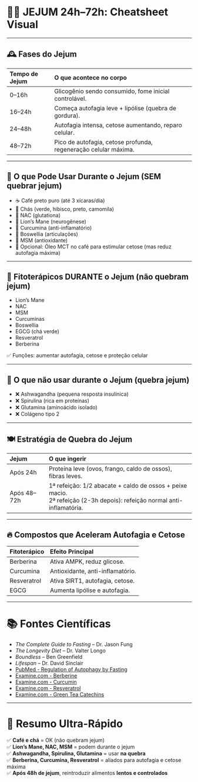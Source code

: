 # 🧠🔥 JEJUM 24h–72h: Cheatsheet Visual

---

## 🕰️ Fases do Jejum

| Tempo de Jejum | O que acontece no corpo |
|:--------------|:-------------------------|
| 0–16h          | Glicogênio sendo consumido, fome inicial controlável. |
| 16–24h         | Começa autofagia leve + lipólise (quebra de gordura). |
| 24–48h         | Autofagia intensa, cetose aumentando, reparo celular. |
| 48–72h         | Pico de autofagia, cetose profunda, regeneração celular máxima. |

---

## 🍵 O que Pode Usar Durante o Jejum (SEM quebrar jejum)

- ☕ Café preto puro (até 3 xícaras/dia)
- 🍵 Chás (verde, hibisco, preto, camomila)
- 💊 NAC (glutationa)
- 💊 Lion’s Mane (neurogênese)
- 💊 Curcumina (anti-inflamatório)
- 💊 Boswellia (articulações)
- 💊 MSM (antioxidante)
- 🥑 Opcional: Óleo MCT no café para estimular cetose (mas reduz autofagia máxima)

---

## 💊 Fitoterápicos DURANTE o Jejum (não quebram jejum)

- Lion’s Mane
- NAC
- MSM
- Curcuminas
- Boswellia
- EGCG (chá verde)
- Resveratrol
- Berberina

✅ Funções: aumentar autofagia, cetose e proteção celular

---

## 🚫 O que **não usar** durante o Jejum (quebra jejum)

- ❌ Ashwagandha (pequena resposta insulínica)
- ❌ Spirulina (rica em proteínas)
- ❌ Glutamina (aminoácido isolado)
- ❌ Colágeno tipo 2

---

## 🍽️ Estratégia de Quebra do Jejum

| Jejum | O que ingerir |
|:-----|:--------------|
| Após 24h | Proteína leve (ovos, frango, caldo de ossos), fibras leves. |
| Após 48–72h | 1ª refeição: 1/2 abacate + caldo de ossos + peixe macio.<br>2ª refeição (2-3h depois): refeição normal anti-inflamatória. |

---

## 🔥 Compostos que Aceleram Autofagia e Cetose

| Fitoterápico | Efeito Principal |
|:------------|:------------------|
| Berberina   | Ativa AMPK, reduz glicose. |
| Curcumina   | Antioxidante, anti-inflamatório. |
| Resveratrol | Ativa SIRT1, autofagia, cetose. |
| EGCG        | Aumenta lipólise e autofagia. |

---

# 📚 Fontes Científicas

- *The Complete Guide to Fasting* – Dr. Jason Fung
- *The Longevity Diet* – Dr. Valter Longo
- *Boundless* – Ben Greenfield
- *Lifespan* – Dr. David Sinclair
- [PubMed - Regulation of Autophagy by Fasting](https://pubmed.ncbi.nlm.nih.gov/20838362/)
- [Examine.com - Berberine](https://examine.com/supplements/berberine/)
- [Examine.com - Curcumin](https://examine.com/supplements/curcumin/)
- [Examine.com - Resveratrol](https://examine.com/supplements/resveratrol/)
- [Examine.com - Green Tea Catechins](https://examine.com/supplements/green-tea-catechins/)

---

# 🎯 Resumo Ultra-Rápido

✅ **Café e chá** = OK (não quebram jejum)  
✅ **Lion’s Mane, NAC, MSM** = podem durante o jejum  
✅ **Ashwagandha, Spirulina, Glutamina** = usar **na quebra**  
✅ **Berberina, Curcumina, Resveratrol** = aliados para autofagia e cetose máxima  
✅ **Após 48h de jejum**, reintroduzir alimentos **lentos e controlados**  
